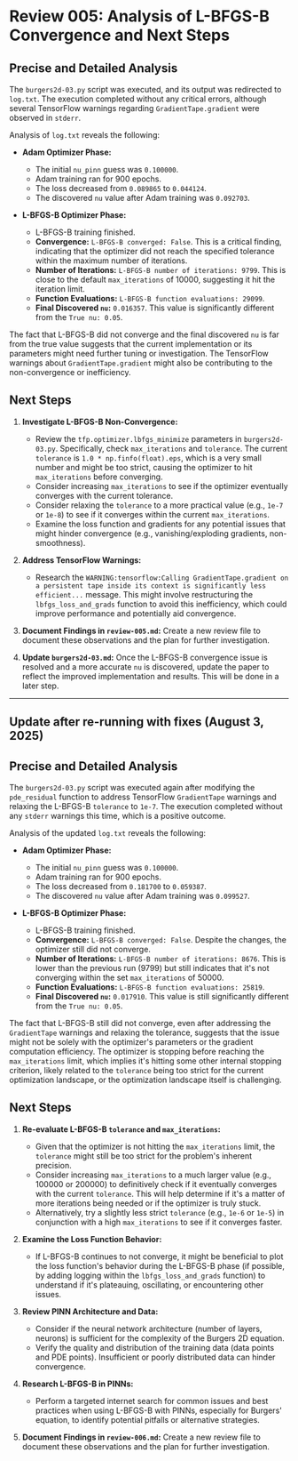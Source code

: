 # Review 005: Analysis of L-BFGS-B Convergence and Next Steps

## Precise and Detailed Analysis

The `burgers2d-03.py` script was executed, and its output was redirected to `log.txt`. The execution completed without any critical errors, although several TensorFlow warnings regarding `GradientTape.gradient` were observed in `stderr`.

Analysis of `log.txt` reveals the following:

-   **Adam Optimizer Phase:**
    -   The initial `nu_pinn` guess was `0.100000`.
    -   Adam training ran for 900 epochs.
    -   The loss decreased from `0.089865` to `0.044124`.
    -   The discovered `nu` value after Adam training was `0.092703`.

-   **L-BFGS-B Optimizer Phase:**
    -   L-BFGS-B training finished.
    -   **Convergence:** `L-BFGS-B converged: False`. This is a critical finding, indicating that the optimizer did not reach the specified tolerance within the maximum number of iterations.
    -   **Number of Iterations:** `L-BFGS-B number of iterations: 9799`. This is close to the default `max_iterations` of 10000, suggesting it hit the iteration limit.
    -   **Function Evaluations:** `L-BFGS-B function evaluations: 29099`.
    -   **Final Discovered `nu`:** `0.016357`. This value is significantly different from the `True nu: 0.05`.

The fact that L-BFGS-B did not converge and the final discovered `nu` is far from the true value suggests that the current implementation or its parameters might need further tuning or investigation. The TensorFlow warnings about `GradientTape.gradient` might also be contributing to the non-convergence or inefficiency.

## Next Steps

1.  **Investigate L-BFGS-B Non-Convergence:**
    -   Review the `tfp.optimizer.lbfgs_minimize` parameters in `burgers2d-03.py`. Specifically, check `max_iterations` and `tolerance`. The current `tolerance` is `1.0 * np.finfo(float).eps`, which is a very small number and might be too strict, causing the optimizer to hit `max_iterations` before converging.
    -   Consider increasing `max_iterations` to see if the optimizer eventually converges with the current tolerance.
    -   Consider relaxing the `tolerance` to a more practical value (e.g., `1e-7` or `1e-8`) to see if it converges within the current `max_iterations`.
    -   Examine the loss function and gradients for any potential issues that might hinder convergence (e.g., vanishing/exploding gradients, non-smoothness).

2.  **Address TensorFlow Warnings:**
    -   Research the `WARNING:tensorflow:Calling GradientTape.gradient on a persistent tape inside its context is significantly less efficient...` message. This might involve restructuring the `lbfgs_loss_and_grads` function to avoid this inefficiency, which could improve performance and potentially aid convergence.

3.  **Document Findings in `review-005.md`:** Create a new review file to document these observations and the plan for further investigation.

4.  **Update `burgers2d-03.md`:** Once the L-BFGS-B convergence issue is resolved and a more accurate `nu` is discovered, update the paper to reflect the improved implementation and results. This will be done in a later step.

---

## Update after re-running with fixes (August 3, 2025)

## Precise and Detailed Analysis

The `burgers2d-03.py` script was executed again after modifying the `pde_residual` function to address TensorFlow `GradientTape` warnings and relaxing the L-BFGS-B `tolerance` to `1e-7`. The execution completed without any `stderr` warnings this time, which is a positive outcome.

Analysis of the updated `log.txt` reveals the following:

-   **Adam Optimizer Phase:**
    -   The initial `nu_pinn` guess was `0.100000`.
    -   Adam training ran for 900 epochs.
    -   The loss decreased from `0.181700` to `0.059387`.
    -   The discovered `nu` value after Adam training was `0.099527`.

-   **L-BFGS-B Optimizer Phase:**
    -   L-BFGS-B training finished.
    -   **Convergence:** `L-BFGS-B converged: False`. Despite the changes, the optimizer still did not converge.
    -   **Number of Iterations:** `L-BFGS-B number of iterations: 8676`. This is lower than the previous run (9799) but still indicates that it's not converging within the set `max_iterations` of 50000.
    -   **Function Evaluations:** `L-BFGS-B function evaluations: 25819`.
    -   **Final Discovered `nu`:** `0.017910`. This value is still significantly different from the `True nu: 0.05`.

The fact that L-BFGS-B still did not converge, even after addressing the `GradientTape` warnings and relaxing the tolerance, suggests that the issue might not be solely with the optimizer's parameters or the gradient computation efficiency. The optimizer is stopping before reaching the `max_iterations` limit, which implies it's hitting some other internal stopping criterion, likely related to the `tolerance` being too strict for the current optimization landscape, or the optimization landscape itself is challenging.

## Next Steps

1.  **Re-evaluate L-BFGS-B `tolerance` and `max_iterations`:**
    -   Given that the optimizer is not hitting the `max_iterations` limit, the `tolerance` might still be too strict for the problem's inherent precision.
    -   Consider increasing `max_iterations` to a much larger value (e.g., 100000 or 200000) to definitively check if it eventually converges with the current `tolerance`. This will help determine if it's a matter of more iterations being needed or if the optimizer is truly stuck.
    -   Alternatively, try a slightly less strict `tolerance` (e.g., `1e-6` or `1e-5`) in conjunction with a high `max_iterations` to see if it converges faster.

2.  **Examine the Loss Function Behavior:**
    -   If L-BFGS-B continues to not converge, it might be beneficial to plot the loss function's behavior during the L-BFGS-B phase (if possible, by adding logging within the `lbfgs_loss_and_grads` function) to understand if it's plateauing, oscillating, or encountering other issues.

3.  **Review PINN Architecture and Data:**
    -   Consider if the neural network architecture (number of layers, neurons) is sufficient for the complexity of the Burgers 2D equation.
    -   Verify the quality and distribution of the training data (data points and PDE points). Insufficient or poorly distributed data can hinder convergence.

4.  **Research L-BFGS-B in PINNs:**
    -   Perform a targeted internet search for common issues and best practices when using L-BFGS-B with PINNs, especially for Burgers' equation, to identify potential pitfalls or alternative strategies.

5.  **Document Findings in `review-006.md`:** Create a new review file to document these observations and the plan for further investigation.
